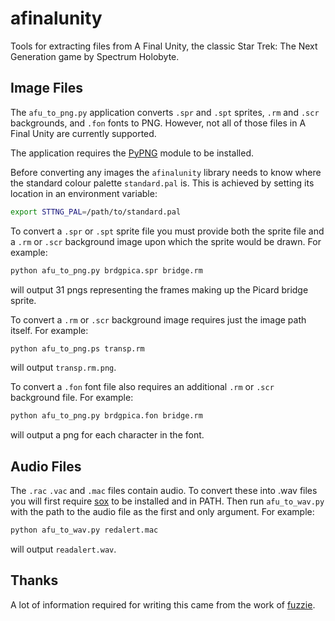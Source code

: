 # afinalunity

Tools for extracting files from A Final Unity, the classic Star Trek: The Next Generation game by Spectrum Holobyte.

## Image Files

The `afu_to_png.py` application converts `.spr` and `.spt` sprites, `.rm` and `.scr` backgrounds, and `.fon` fonts to PNG.
However, not all of those files in A Final Unity are currently supported.

The application requires the [PyPNG](https://pythonhosted.org/pypng/) module to be installed.

Before converting any images the `afinalunity` library needs to know where the standard
colour palette `standard.pal` is.
This is achieved by setting its location in an environment variable:
```sh
export STTNG_PAL=/path/to/standard.pal
```

To convert a `.spr` or `.spt` sprite file you must provide both the sprite file
and a `.rm` or `.scr` background image upon which the sprite would be drawn.
For example:
```sh
python afu_to_png.py brdgpica.spr bridge.rm
```
will output 31 pngs representing the frames making up the Picard bridge sprite.

To convert a `.rm` or `.scr` background image requires just the image path itself.
For example:
```sh
python afu_to_png.ps transp.rm
```
will output `transp.rm.png`.

To convert a `.fon` font file also requires an additional `.rm` or `.scr` background file.
For example:
```sh
python afu_to_png.py brdgpica.fon bridge.rm
```
will output a png for each character in the font.

## Audio Files

The `.rac` `.vac` and `.mac` files contain audio.
To convert these into .wav files you will first require [sox](http://sox.sourceforge.net) to be installed
and in PATH.
Then run `afu_to_wav.py` with the path to the audio file as the first and only argument.
For example:
```sh
python afu_to_wav.py redalert.mac
```
will output `readalert.wav`.

## Thanks

A lot of information required for writing this came from
the work of [fuzzie](https://github.com/fuzzie/unity).

